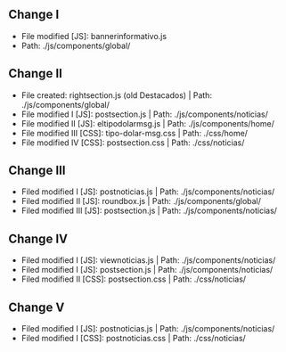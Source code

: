 ## Change I
- File modified [JS]: bannerinformativo.js
- Path: ./js/components/global/


## Change II
- File created: rightsection.js (old Destacados) | Path: ./js/components/global/
- File modified I [JS]: postsection.js | Path: ./js/components/noticias/
- File modified II [JS]: eltipodolarmsg.js | Path: ./js/components/home/
- File modified III [CSS]: tipo-dolar-msg.css | Path: ./css/home/
- File modified IV [CSS]: postsection.css | Path: ./css/noticias/


## Change III
- Filed modified I [JS]: postnoticias.js | Path: ./js/components/noticias/
- Filed modified II [JS]: roundbox.js | Path: ./js/components/global/
- Filed modified III [JS]: postsection.js | Path: ./js/components/noticias/


## Change IV
- Filed modified I [JS]: viewnoticias.js | Path: ./js/components/noticias/
- Filed modified I [JS]: postsection.js | Path: ./js/components/noticias/
- Filed modified II [CSS]: postsection.css | Path: ./css/noticias/

## Change V
- Filed modified I [JS]: postnoticias.js | Path: ./js/components/noticias/
- Filed modified I [CSS]: postnoticias.css | Path: ./css/noticias/
